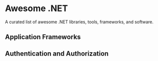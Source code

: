 # Awesome .NET

A curated list of awesome .NET libraries, tools, frameworks, and software.


## Application Frameworks

## Authentication and Authorization
